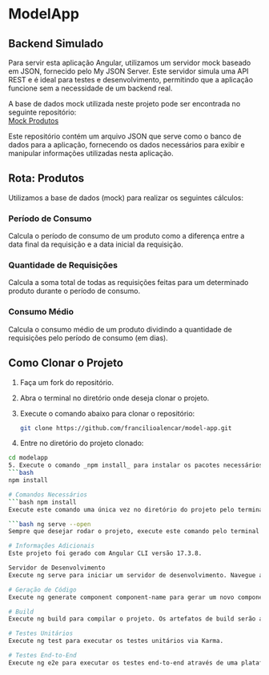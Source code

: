 # ModelApp

## Backend Simulado

Para servir esta aplicação Angular, utilizamos um servidor mock baseado em JSON, fornecido pelo My JSON Server. Este servidor simula uma API REST e é ideal para testes e desenvolvimento, permitindo que a aplicação funcione sem a necessidade de um backend real.

A base de dados mock utilizada neste projeto pode ser encontrada no seguinte repositório:  
[Mock Produtos](https://github.com/francilioalencar/mock-produtos)

Este repositório contém um arquivo JSON que serve como o banco de dados para a aplicação, fornecendo os dados necessários para exibir e manipular informações utilizadas nesta aplicação.

## Rota: Produtos

Utilizamos a base de dados (mock) para realizar os seguintes cálculos:

### Período de Consumo

Calcula o período de consumo de um produto como a diferença entre a data final da requisição e a data inicial da requisição.

### Quantidade de Requisições

Calcula a soma total de todas as requisições feitas para um determinado produto durante o período de consumo.

### Consumo Médio

Calcula o consumo médio de um produto dividindo a quantidade de requisições pelo período de consumo (em dias).

## Como Clonar o Projeto

1. Faça um fork do repositório.
2. Abra o terminal no diretório onde deseja clonar o projeto.
3. Execute o comando abaixo para clonar o repositório:

   ```bash
   git clone https://github.com/francilioalencar/model-app.git
   
4. Entre no diretório do projeto clonado:

```bash
cd modelapp
5. Execute o comando _npm install_ para instalar os pacotes necessários e criar as dependências entre os pacotes:
```bash 
npm install

# Comandos Necessários
```bash npm install
Execute este comando uma única vez no diretório do projeto pelo terminal, logo após realizar o clone.

```bash ng serve --open
Sempre que desejar rodar o projeto, execute este comando pelo terminal no diretório do projeto.

# Informações Adicionais
Este projeto foi gerado com Angular CLI versão 17.3.8.

Servidor de Desenvolvimento
Execute ng serve para iniciar um servidor de desenvolvimento. Navegue até http://localhost:4200/. A aplicação recarregará automaticamente se você modificar qualquer um dos arquivos de origem.

# Geração de Código
Execute ng generate component component-name para gerar um novo componente. Você também pode usar ng generate directive|pipe|service|class|guard|interface|enum|module.

# Build
Execute ng build para compilar o projeto. Os artefatos de build serão armazenados no diretório dist/.

# Testes Unitários
Execute ng test para executar os testes unitários via Karma.

# Testes End-to-End
Execute ng e2e para executar os testes end-to-end através de uma plataforma de sua escolha. Para usar este comando, você precisa primeiro adicionar um pacote que implemente capacidades de teste end-to-end.
